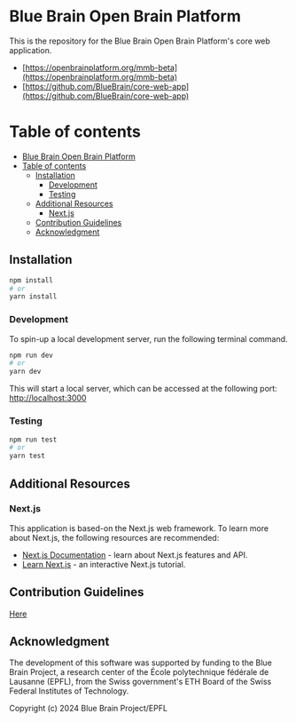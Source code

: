 # Blue Brain Open Brain Platform

This is the repository for the Blue Brain Open Brain Platform's core web application.

- [https://openbrainplatform.org/mmb-beta](https://openbrainplatform.org/mmb-beta)
- [https://github.com/BlueBrain/core-web-app](https://github.com/BlueBrain/core-web-app)

# Table of contents

- [Blue Brain Open Brain Platform](#blue-brain-open-brain-platform)
- [Table of contents](#table-of-contents)
  - [Installation](#installation)
    - [Development](#development)
    - [Testing](#testing)
  - [Additional Resources](#additional-resources)
    - [Next.js](#nextjs)
  - [Contribution Guidelines](#contribution-guidelines)
  - [Acknowledgment](#acknowledgment)

## Installation

```bash
npm install
# or
yarn install
```

### Development

To spin-up a local development server, run the following terminal command.

```bash
npm run dev
# or
yarn dev
```

This will start a local server, which can be accessed at the following port: [http://localhost:3000](http://localhost:3000)

### Testing

```bash
npm run test
# or
yarn test
```

## Additional Resources

### Next.js

This application is based-on the Next.js web framework. To learn more about Next.js, the following resources are recommended:

- [Next.js Documentation](https://nextjs.org/docs) - learn about Next.js features and API.
- [Learn Next.js](https://nextjs.org/learn) - an interactive Next.js tutorial.

## Contribution Guidelines

[Here](./CONTRIBUTING.md)

## Acknowledgment

The development of this software was supported by funding to the Blue Brain Project, a research center of the École polytechnique fédérale de Lausanne (EPFL), from the Swiss government's ETH Board of the Swiss Federal Institutes of Technology.

Copyright (c) 2024 Blue Brain Project/EPFL
